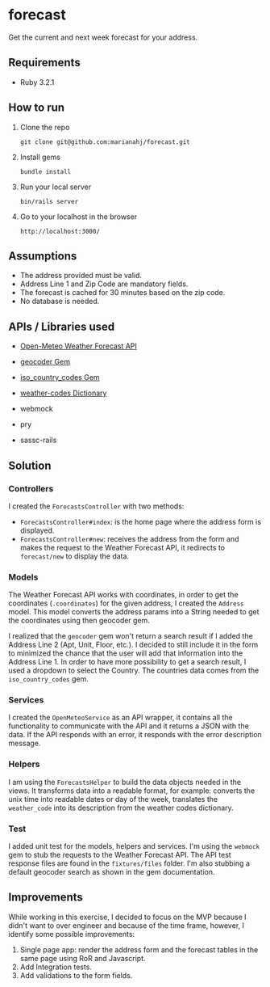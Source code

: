 # forecast

Get the current and next week forecast for your address.
## Requirements
- Ruby 3.2.1

## How to run
1. Clone the repo
   ```
   git clone git@github.com:marianahj/forecast.git
   ```
2. Install gems
   ```
   bundle install
   ```
3. Run your local server
    ```
    bin/rails server
    ```
4. Go to your localhost in the browser
   ```
   http://localhost:3000/
   ```

## Assumptions

- The address provided must be valid.
- Address Line 1 and Zip Code are mandatory fields.
- The forecast is cached for 30 minutes based on the zip code.
- No database is needed.


## APIs / Libraries used

- [Open-Meteo Weather Forecast API](https://open-meteo.com/en/docs) 
- [geocoder Gem](https://github.com/alexreisner/geocoder)
- [iso_country_codes Gem](https://github.com/alexrabarts/iso_country_codes)
- [weather-codes Dictionary](https://github.com/MeteoGroup/weather-api/blob/master/FORECAST-WEATHER-API-WeatherCode.md)


- webmock
- pry
- sassc-rails

## Solution

### Controllers
I created the `ForecastsController` with two methods:
- `ForecastsController#index`: is the home page where the address form is displayed.
- `ForecastsController#new`: receives the address from the form and makes the request to
the Weather Forecast API, it redirects to `forecast/new` to display the data.

### Models
The Weather Forecast API works with coordinates, in order to get the coordinates (`.coordinates`) for the  given address, I created
the `Address` model. This model converts the address params into a String needed to get the coordinates using then geocoder gem.

I realized that the `geocoder` gem won't return a search result if I added the Address Line 2 (Apt, Unit, Floor, etc.). 
I decided to still include it in the form to minimized the chance that the user will add that information into the Address Line 1. In
order to have more possibility to get a search result, I used a dropdown to select the Country. The countries data
comes from the `iso_country_codes` gem.

### Services
I created the `OpenMeteoService` as an API wrapper, it contains all the functionality to communicate with the API
and it returns a JSON with the data. If the API responds with an error, it responds with the error description message.

### Helpers
I am using the `ForecastsHelper` to build the data objects needed in the views. It transforms data into a readable format, for example:
converts the unix time into readable dates or day of the week, translates the `weather_code` into its description from the weather codes dictionary. 

### Test
I added unit test for the models, helpers and services. I'm using the `webmock` gem to stub the requests to the 
Weather Forecast API. The API test response files are found in the `fixtures/files` folder. I'm also stubbing a default 
geocoder search as shown in the gem documentation. 

## Improvements
While working in this exercise, I decided to focus on the MVP because I didn't want to over engineer 
and because of the time frame, however, I identify some possible improvements:
1. Single page app: render the address form and the forecast tables in the same page using RoR and Javascript.
2. Add Integration tests.
3. Add validations to the form fields.






